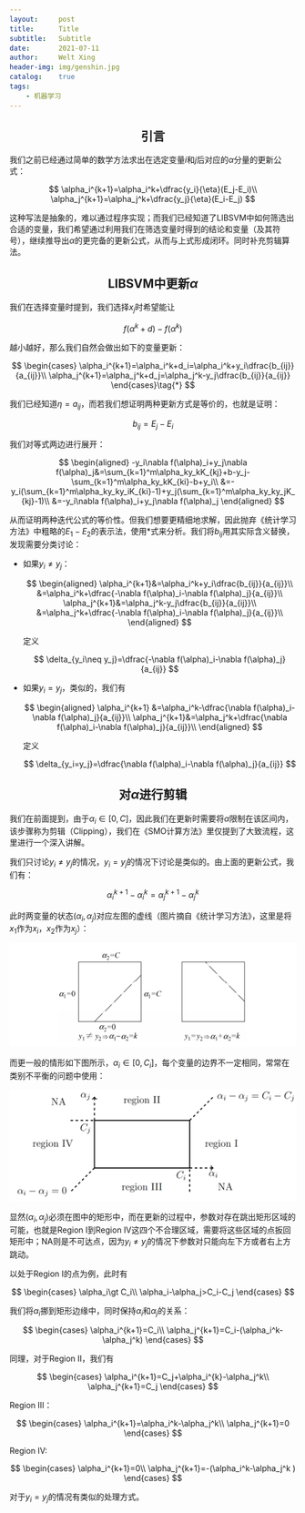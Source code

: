 ```yaml
---
layout:     post
title:      Title
subtitle:   Subtitle
date:       2021-07-11
author:     Welt Xing
header-img: img/genshin.jpg
catalog:    true
tags:
    - 机器学习
---
```


## <center>引言

我们之前已经通过简单的数学方法求出在选定变量$i$和$j$后对应的$\alpha$分量的更新公式：

$$
\alpha_i^{k+1}=\alpha_i^k+\dfrac{y_i}{\eta}(E_j-E_i)\\
\alpha_j^{k+1}=\alpha_j^k+\dfrac{y_j}{\eta}(E_i-E_j)
$$

这种写法是抽象的，难以通过程序实现；而我们已经知道了LIBSVM中如何筛选出合适的变量，我们希望通过利用我们在筛选变量时得到的结论和变量（及其符号），继续推导出$\alpha$的更完备的更新公式，从而与上式形成闭环。同时补充剪辑算法。

## <center>LIBSVM中更新$\alpha$

我们在选择变量时提到，我们选择$x_j$时希望能让

$$
f(\alpha^k+d)-f(\alpha^k)
$$

越小越好，那么我们自然会做出如下的变量更新：

$$
\begin{cases}
\alpha_i^{k+1}=\alpha_i^k+d_i=\alpha_i^k+y_i\dfrac{b_{ij}}{a_{ij}}\\
\alpha_j^{k+1}=\alpha_j^k+d_j=\alpha_j^k-y_j\dfrac{b_{ij}}{a_{ij}}
\end{cases}\tag{*}
$$

我们已经知道$\eta=a_{ij}$，而若我们想证明两种更新方式是等价的，也就是证明：

$$
b_{ij}=E_j-E_i
$$

我们对等式两边进行展开：

$$
\begin{aligned}
-y_i\nabla f(\alpha)_i+y_j\nabla f(\alpha)_j&=\sum_{k=1}^m\alpha_ky_kK_{kj}+b-y_j-\sum_{k=1}^m\alpha_ky_kK_{ki}-b+y_i\\
&=-y_i(\sum_{k=1}^m\alpha_ky_ky_iK_{ki}-1)+y_j(\sum_{k=1}^m\alpha_ky_ky_jK_{kj}-1)\\
&=-y_i\nabla f(\alpha)_i+y_j\nabla f(\alpha)_j
\end{aligned}
$$

从而证明两种迭代公式的等价性。但我们想要更精细地求解，因此抛弃《统计学习方法》中粗略的$E_1-E_2$的表示法，使用*式来分析。我们将$b_{ij}$用其实际含义替换，发现需要分类讨论：

- 如果$y_i\neq y_j$：
  
  $$
  \begin{aligned}
  \alpha_i^{k+1}&=\alpha_i^k+y_i\dfrac{b_{ij}}{a_{ij}}\\
  &=\alpha_i^k+\dfrac{-\nabla f(\alpha)_i-\nabla f(\alpha)_j}{a_{ij}}\\
  \alpha_j^{k+1}&=\alpha_j^k-y_j\dfrac{b_{ij}}{a_{ij}}\\
  &=\alpha_j^k+\dfrac{-\nabla f(\alpha)_i-\nabla f(\alpha)_j}{a_{ij}}\\
  \end{aligned}
  $$

  定义
  
  $$
  \delta_{y_i\neq y_j}=\dfrac{-\nabla f(\alpha)_i-\nabla f(\alpha)_j}{a_{ij}}
  $$

- 如果$y_i=y_j$，类似的，我们有

  $$
  \begin{aligned}
  \alpha_i^{k+1}
  &=\alpha_i^k-\dfrac{\nabla f(\alpha)_i-\nabla f(\alpha)_j}{a_{ij}}\\
  \alpha_j^{k+1}&=\alpha_j^k+\dfrac{\nabla f(\alpha)_i-\nabla f(\alpha)_j}{a_{ij}}\\
  \end{aligned}
  $$

  定义

  $$
  \delta_{y_i=y_j}=\dfrac{\nabla f(\alpha)_i-\nabla f(\alpha)_j}{a_{ij}}
  $$

## <center>对$\alpha$进行剪辑

我们在前面提到，由于$\alpha_i\in[0,C]$，因此我们在更新时需要将$\alpha$限制在该区间内，该步骤称为剪辑（Clipping），我们在《SMO计算方法》里仅提到了大致流程，这里进行一个深入讲解。

我们只讨论$y_i\neq y_j$的情况，$y_i=y_j$的情况下讨论是类似的。由上面的更新公式，我们有：

$$
\alpha_i^{k+1}-\alpha_i^{k}=\alpha_j^{k+1}-\alpha_j^{k}
$$

此时两变量的状态$(\alpha_i,\alpha_j)$对应左图的虚线（图片摘自《统计学习方法》，这里是将$x_1$作为$x_i$，$x_2$作为$x_j$）：

![image-20210711010804028](/img/image-20210711010804028.png)

 而更一般的情形如下图所示，$\alpha_i\in[0,C_i]$，每个变量的边界不一定相同，常常在类别不平衡的问题中使用：

![image-20210711004953773](/img/image-20210711004953773.png)

显然$(\alpha_i,\alpha_j)$必须在图中的矩形中，而在更新的过程中，参数对存在跳出矩形区域的可能，也就是Region I到Region IV这四个不合理区域，需要将这些区域的点扳回矩形中；NA则是不可达点，因为$y_i\neq y_j$的情况下参数对只能向左下方或者右上方跳动。

以处于Region I的点为例，此时有

$$
\begin{cases}
\alpha_i\gt C_i\\
\alpha_i-\alpha_j>C_i-C_j
\end{cases}
$$

我们将$\alpha_i$挪到矩形边缘中，同时保持$\alpha_i$和$\alpha_j$的关系：

$$
\begin{cases}
\alpha_i^{k+1}=C_i\\
\alpha_j^{k+1}=C_i-(\alpha_i^k-\alpha_j^k)
\end{cases}
$$

同理，对于Region II，我们有

$$
\begin{cases}
\alpha_i^{k+1}=C_j+\alpha_i^{k}-\alpha_j^k\\
\alpha_j^{k+1}=C_j
\end{cases}
$$

Region III：

$$
\begin{cases}
\alpha_i^{k+1}=\alpha_i^k-\alpha_j^k\\
\alpha_j^{k+1}=0
\end{cases}
$$

Region IV:

$$
\begin{cases}
\alpha_i^{k+1}=0\\
\alpha_j^{k+1}=-(\alpha_i^k-\alpha_j^k )
\end{cases}
$$

对于$y_i=y_j$的情况有类似的处理方式。
